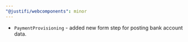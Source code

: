 ```yaml
---
"@justifi/webcomponents": minor
---
```


- `PaymentProvisioning` - added new form step for posting bank account data. 
